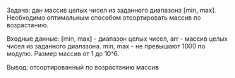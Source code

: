 Задача: дан массив целых чисел из заданного диапазона [min, max]. Необходимо 
оптимальным способом отсортировать массив по возрастанию.

Входные данные: [min, max] - диапазон целых чисел, arr - массив целых чисел из 
заданного диапазона. min, max - не превышают 1000 по модулю. Размер массив от 1
до 10^6.

Вывод: отсортированный по возрастанию массив